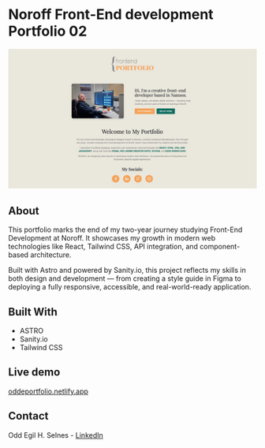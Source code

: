 # Noroff Front-End development Portfolio 02

![Portfolio Cover](/astro-app/public/screenshot.jpg)

## About

This portfolio marks the end of my two-year journey studying Front-End Development at Noroff. It showcases my growth in modern web technologies like React, Tailwind CSS, API integration, and component-based architecture.

Built with Astro and powered by Sanity.io, this project reflects my skills in both design and development — from creating a style guide in Figma to deploying a fully responsive, accessible, and real-world-ready application.

## Built With

- ASTRO
- Sanity.io
- Tailwind CSS

## Live demo
[oddeportfolio.netlify.app](https://oddeportfolio.netlify.app/)

## Contact

Odd Egil H. Selnes - [LinkedIn](https://www.linkedin.com/in/oddegilhselnes/)